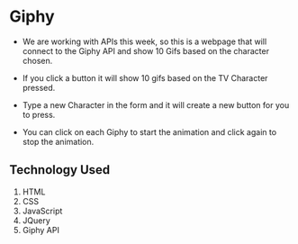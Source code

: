 # Giphy

- We are working with APIs this week, so this is a webpage that will connect to the Giphy API and show 10 Gifs based on the character chosen.

- If you click a button it will show 10 gifs based on the TV Character pressed.

- Type a new Character in the form and it will create a new button for you to press.

- You can click on each Giphy to start the animation and click again to stop the animation.

## Technology Used
1. HTML
1. CSS
1. JavaScript
1. JQuery
1. Giphy API
